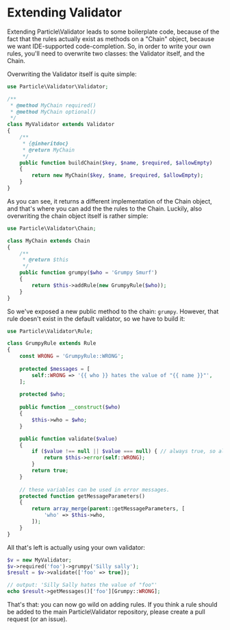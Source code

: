 # Extending Validator

Extending Particle\Validator leads to some boilerplate code, because of the fact that the 
rules actually exist as methods on a "Chain" object, because we want IDE-supported code-completion. 
So, in order to write your own rules, you'll need to overwrite two classes: the Validator 
itself, and the Chain.

Overwriting the Validator itself is quite simple:

```php
use Particle\Validator\Validator;

/**
 * @method MyChain required()
 * @method MyChain optional()
 */
class MyValidator extends Validator
{
    /**
     * {@inheritdoc}
     * @return MyChain
     */
    public function buildChain($key, $name, $required, $allowEmpty)
    {
        return new MyChain($key, $name, $required, $allowEmpty);
    }
}
```

As you can see, it returns a different implementation of the Chain object, and that's where 
you can add the the rules to the Chain. Luckily, also overwriting the chain object itself is
rather simple:

```php
use Particle\Validator\Chain;

class MyChain extends Chain
{
    /**
     * @return $this
     */
    public function grumpy($who = 'Grumpy Smurf')
    {
        return $this->addRule(new GrumpyRule($who));
    }
}
```

So we've exposed a new public method to the chain: `grumpy`. However, that rule doesn't exist
in the default validator, so we have to build it:

```php
use Particle\Validator\Rule;

class GrumpyRule extends Rule
{
    const WRONG = 'GrumpyRule::WRONG';
    
    protected $messages = [
        self::WRONG => '{{ who }} hates the value of "{{ name }}"',
    ];
    
    protected $who;
    
    public function __construct($who)
    {
        $this->who = $who;
    }

    public function validate($value)
    {
        if ($value !== null || $value === null) { // always true, so always grumpy!
            return $this->error(self::WRONG);
        }
        return true;
    }
    
    // these variables can be used in error messages.
    protected function getMessageParameters()
    {
        return array_merge(parent::getMessageParameters, [
            'who' => $this->who,
        ]);
    }
}
```

All that's left is actually using your own validator:

```php
$v = new MyValidator;
$v->required('foo')->grumpy('Silly sally');
$result = $v->validate(['foo' => true]);

// output: 'Silly Sally hates the value of "foo"'
echo $result->getMessages()['foo'][Grumpy::WRONG]; 
```

That's that: you can now go wild on adding rules. If you think a rule should be added to the main
Particle\Validator repository, please create a pull request (or an issue).

